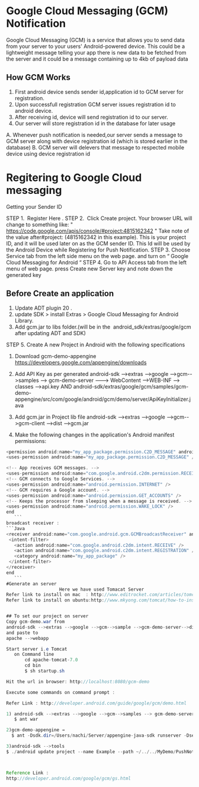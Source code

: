 ﻿# Google Cloud Messaging (GCM) Notification

Google Cloud Messaging (GCM) is a service that allows you to send data from your server to your users' Android-powered device.
This could be a lightweight message telling your app there is new data to be fetched from the server and it could be a message containing up to 4kb of payload data

## How GCM Works




















1. First android device sends sender id,application id to GCM server for registration.
2. Upon successfull registration GCM server issues registration id to android device.
3. After receiving id, device will send registration id to our server.
4. Our server will store registration id in the database for later usage

A. Whenever push notification is needed,our server sends a message to GCM server along with device registration id (which is stored earlier in the database)
B. GCM server will delevers that message to respected mobile device using device registration id

# Regitering to Google Cloud messaging
 Getting your Sender ID
                                    

STEP 1.  Register Here .
STEP 2.  Click Create project. Your browser URL will change to something like:
" https://code.google.com/apis/console/#project:4815162342 "
Take note of the value after#project: (4815162342 in this example). This is your project ID, and it will be used later on as the GCM sender ID. This Id will be used by the Android Device while Registering for Push Notification.
STEP 3. Choose Service tab from the left side menu on the web page. and turn on “ Google Cloud Messaging for Android “
STEP 4. Go to API Access tab from the left menu of web page.
press Create new Server key and note down the generated key

## Before Create an application

1. Update ADT plugin 20 .
2. update SDK > install Extras > Google Cloud Messaging for Android Library.
3. Add gcm.jar to libs folder.(will be in the  android_sdk/extras/google/gcm after updating ADT and SDK)

STEP 5. Create A new Project in Android with the following specifications

1) Download gcm-demo-appengine
                https://developers.google.com/appengine/downloads

2) Add API Key as per generated 
 android-sdk -->extras -->google -->gcm-->samples --> gcm-demo-server ---> WebContent -->WEB-INF -->  classes -->api.key
AND
android-sdk/extras/google/gcm/samples/gcm-demo-appengine/src/com/google/android/gcm/demo/server/ApiKeyInitializer.java 

3) Add gcm.jar in Project lib file
            android-sdk -->extras -->google -->gcm-->gcm-client -->dist -->gcm.jar

4) Make the following changes in the application's Android manifest
permissions:
 ```Java
<permission android:name="my_app_package.permission.C2D_MESSAGE" android:protectionLevel="signature" />
<uses-permission android:name="my_app_package.permission.C2D_MESSAGE" />

<!-- App receives GCM messages. -->
<uses-permission android:name="com.google.android.c2dm.permission.RECEIVE" />
<!-- GCM connects to Google Services. -->
<uses-permission android:name="android.permission.INTERNET" /> 
<!-- GCM requires a Google account. -->
<uses-permission android:name="android.permission.GET_ACCOUNTS" />
<!-- Keeps the processor from sleeping when a message is received. -->
<uses-permission android:name="android.permission.WAKE_LOCK" />
 end
    ```
broadcast receiver :
 ```Java
<receiver android:name="com.google.android.gcm.GCMBroadcastReceiver" android:permission="com.google.android.c2dm.permission.SEND" >
 <intent-filter>
   <action android:name="com.google.android.c2dm.intent.RECEIVE" />
   <action android:name="com.google.android.c2dm.intent.REGISTRATION" />
   <category android:name="my_app_package" />
 </intent-filter>
</receiver>
 end
    ```
#Generate an server 
                     Here we have used Tomacat Server 
Refer link to install on mac  : http://www.editrocket.com/articles/tomcat_mac.html
Refer link to install on ubuntu:http://www.mkyong.com/tomcat/how-to-install-tomcat-in-ubuntu/


## To set our project on server 
Copy gcm-demo.war from 
android-sdk -->extras -->google -->gcm-->sample -->gcm-demo-server-->dist -->gcm-demo.war
and paste to 
apache -->webapp

Start server i.e Tomcat 
	on Command line 
 		cd apache-tomcat-7.0
 		cd bin 
 		$ sh startup.sh

Hit the url in browser: http://localhost:8080/gcm-demo

Execute some commands on command prompt :

Refer Link : http://developer.android.com/guide/google/gcm/demo.html

1) android-sdk -->extras -->google -->gcm-->samples --> gcm-demo-server --->
    $ ant war

2)gcm-demo-appengine →
   $ ant -Dsdk.dir=/Users/nachi/Server/appengine-java-sdk runserver -Dserver.host=192.168.0.89

3)android-sdk -->tools
$ ./android update project --name Example --path ~/../../MyDemo/PushNotification-Demo/Example/ --target android-16



Reference Link :
http://developer.android.com/google/gcm/gs.html


